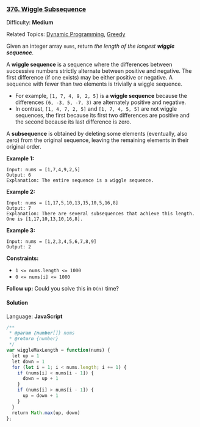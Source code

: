 ### [376\. Wiggle Subsequence](https://leetcode.com/problems/wiggle-subsequence/)

Difficulty: **Medium**  

Related Topics: [Dynamic Programming](https://leetcode.com/tag/dynamic-programming/), [Greedy](https://leetcode.com/tag/greedy/)


Given an integer array `nums`, return _the length of the longest **wiggle sequence**_.

A **wiggle sequence** is a sequence where the differences between successive numbers strictly alternate between positive and negative. The first difference (if one exists) may be either positive or negative. A sequence with fewer than two elements is trivially a wiggle sequence.

*   For example, `[1, 7, 4, 9, 2, 5]` is a **wiggle sequence** because the differences `(6, -3, 5, -7, 3)` are alternately positive and negative.
*   In contrast, `[1, 4, 7, 2, 5]` and `[1, 7, 4, 5, 5]` are not wiggle sequences, the first because its first two differences are positive and the second because its last difference is zero.

A **subsequence** is obtained by deleting some elements (eventually, also zero) from the original sequence, leaving the remaining elements in their original order.

**Example 1:**

```
Input: nums = [1,7,4,9,2,5]
Output: 6
Explanation: The entire sequence is a wiggle sequence.
```

**Example 2:**

```
Input: nums = [1,17,5,10,13,15,10,5,16,8]
Output: 7
Explanation: There are several subsequences that achieve this length. One is [1,17,10,13,10,16,8].
```

**Example 3:**

```
Input: nums = [1,2,3,4,5,6,7,8,9]
Output: 2
```

**Constraints:**

*   `1 <= nums.length <= 1000`
*   `0 <= nums[i] <= 1000`

**Follow up:** Could you solve this in `O(n)` time?


#### Solution

Language: **JavaScript**

```javascript
/**
 * @param {number[]} nums
 * @return {number}
 */
var wiggleMaxLength = function(nums) {
  let up = 1
  let down = 1
  for (let i = 1; i < nums.length; i += 1) {
    if (nums[i] < nums[i - 1]) {
      down = up + 1
    }
    if (nums[i] > nums[i - 1]) {
      up = down + 1
    }
  }
  return Math.max(up, down)
};
```